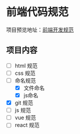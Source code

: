 # 前端代码规范

项目预览地址：[前端开发规范](http://guide.duanhl.com/)

## 项目内容
  - [ ] html 规范
  - [ ] css 规范
  - [ ] 命名规范
    - [x] 文件命名
    - [x] js命名
  - [x] git 规范
  - [ ] js 规范
  - [ ] vue 规范
  - [ ] react 规范